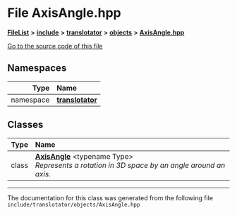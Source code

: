 

# File AxisAngle.hpp



[**FileList**](files.md) **>** [**include**](dir_d44c64559bbebec7f509842c48db8b23.md) **>** [**translotator**](dir_ffa3503b73a46a1fbf73d754da62ba14.md) **>** [**objects**](dir_d5306d4012edd8106bd4452d9b4e4e98.md) **>** [**AxisAngle.hpp**](AxisAngle_8hpp.md)

[Go to the source code of this file](AxisAngle_8hpp_source.md)
















## Namespaces

| Type | Name |
| ---: | :--- |
| namespace | [**translotator**](namespacetranslotator.md) <br> |


## Classes

| Type | Name |
| ---: | :--- |
| class | [**AxisAngle**](classtranslotator_1_1AxisAngle.md) &lt;typename Type&gt;<br>_Represents a rotation in 3D space by an angle around an axis._  |



















































------------------------------
The documentation for this class was generated from the following file `include/translotator/objects/AxisAngle.hpp`

